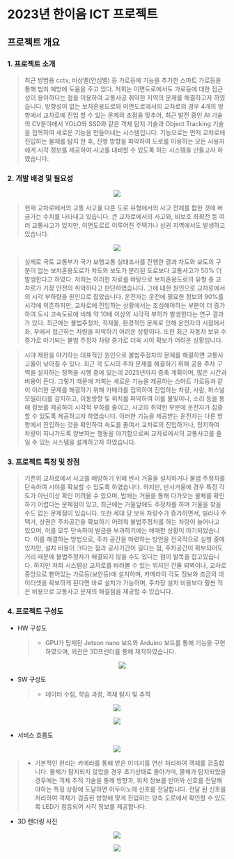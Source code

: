 # 2023년 한이음 ICT 프로젝트
## 프로젝트 개요
###  1. 프로젝트 소개
> 최근 방범용 cctv, 비상벨(안심벨) 등 가로등에 기능을 추가한 스마트 가로등을 통해 범죄 예방에 도움을 주고 있다. 저희는 이면도로에서도 가로등에 대한 접근성이 용이하다는 점을 이용하여 교통사공 취약한 지역의 문제를 해결하고자 하였습니다. 
 방향성이 없는 보차혼용도로와 이면도로에서의 교차로의 경우 4개의 방향에서 교차로에 진입 할 수 있는 문제의 초점을 맞추어, 최근 발전 중인 AI 기술의 CV분야에서 YOLO와 SSD와 같은 객체 탐지 기술과 Object Tracking 기술을 접목하여 새로운 기능을 만들어내는 시스템입니다. 기능으로는 먼저 교차로에 진입하는 물체를 탐지 한 후, 진행 방향을 파악하여 도로를 이용하는 모든 사용자에게 시각 정보를 제공하여 사고를 대비할 수 있도록 하는 시스템을 만들고자 하였습니다.

### 2. 개발 배경 및 필요성

<p align="center">
  <img src="https://private-user-images.githubusercontent.com/101693311/262010836-903ea5f3-6261-4749-a93e-b7c1ddc84f0b.png?jwt=eyJhbGciOiJIUzI1NiIsInR5cCI6IkpXVCJ9.eyJpc3MiOiJnaXRodWIuY29tIiwiYXVkIjoicmF3LmdpdGh1YnVzZXJjb250ZW50LmNvbSIsImtleSI6ImtleTEiLCJleHAiOjE2OTI2MTgzODYsIm5iZiI6MTY5MjYxODA4NiwicGF0aCI6Ii8xMDE2OTMzMTEvMjYyMDEwODM2LTkwM2VhNWYzLTYyNjEtNDc0OS1hOTNlLWI3YzFkZGM4NGYwYi5wbmc_WC1BbXotQWxnb3JpdGhtPUFXUzQtSE1BQy1TSEEyNTYmWC1BbXotQ3JlZGVudGlhbD1BS0lBSVdOSllBWDRDU1ZFSDUzQSUyRjIwMjMwODIxJTJGdXMtZWFzdC0xJTJGczMlMkZhd3M0X3JlcXVlc3QmWC1BbXotRGF0ZT0yMDIzMDgyMVQxMTQxMjZaJlgtQW16LUV4cGlyZXM9MzAwJlgtQW16LVNpZ25hdHVyZT00NGQzZWZkYTE2MzFmNzczNTc3NGVjZGVhODNmNGEwZTFlYjJmMjZhZjZlMzMyNWJmMTE4MTAyMzQ1ZmZmNmIyJlgtQW16LVNpZ25lZEhlYWRlcnM9aG9zdCZhY3Rvcl9pZD0wJmtleV9pZD0wJnJlcG9faWQ9MCJ9.2C1UD3BhVK5tAyRMJ0fXVbHtmd61dOB4JbcSepQvGXU">
</p>

  > 현재 교차로에서의 교통 사고율 다른 도로 유형에서의 사고 전체를 합한 것에 버금가는 수치를 나타내고 있습니다. 큰 교차로에서의 사고와, 비보호 좌회전 등 여러 교통사고가 있지만, 이면도로로 이루어진 주택가나 상권 지역에서도 발생하고 있습니다.

<p align="center">
  <img src="https://private-user-images.githubusercontent.com/101693311/262010863-f037f7b0-ffb0-41a1-9e3f-5528257a9616.png?jwt=eyJhbGciOiJIUzI1NiIsInR5cCI6IkpXVCJ9.eyJpc3MiOiJnaXRodWIuY29tIiwiYXVkIjoicmF3LmdpdGh1YnVzZXJjb250ZW50LmNvbSIsImtleSI6ImtleTEiLCJleHAiOjE2OTI2MTgzODYsIm5iZiI6MTY5MjYxODA4NiwicGF0aCI6Ii8xMDE2OTMzMTEvMjYyMDEwODYzLWYwMzdmN2IwLWZmYjAtNDFhMS05ZTNmLTU1MjgyNTdhOTYxNi5wbmc_WC1BbXotQWxnb3JpdGhtPUFXUzQtSE1BQy1TSEEyNTYmWC1BbXotQ3JlZGVudGlhbD1BS0lBSVdOSllBWDRDU1ZFSDUzQSUyRjIwMjMwODIxJTJGdXMtZWFzdC0xJTJGczMlMkZhd3M0X3JlcXVlc3QmWC1BbXotRGF0ZT0yMDIzMDgyMVQxMTQxMjZaJlgtQW16LUV4cGlyZXM9MzAwJlgtQW16LVNpZ25hdHVyZT1mOTNmNDRiMGUyODE3NmUxM2U1NGJmMTk1MmYwZDUwMWEzNWM3YTVjYWY4M2M0Y2NmMDU1OWU5NTcxMDg4NzM1JlgtQW16LVNpZ25lZEhlYWRlcnM9aG9zdCZhY3Rvcl9pZD0wJmtleV9pZD0wJnJlcG9faWQ9MCJ9.QLP3Z9MgCYmGNwrbzPA0V0F5V_repBeNiVi1sFWcXmA">
</p>

> 실제로 국토 교통부가 국가 보행교통 실태조사를 진행한 결과 차도와 보도의 구분이 없는 보차혼용도로가 차도와 보도가 분리된 도로보다 교통사고가 50% 더 발생한다고 하였다. 저희는 이러한 자료를 바탕으로 보차혼용도로의 유형 중 교차로가 가장 안전의 취약하다고 판단하였습니다.
 그에 대한 원인으로 교차로에서의 시각 부하량을 원인으로 잡았습니다. 운전자는 운전에 필요한 정보의 90%를 시각에 의존하지만, 교차로에 진입하는 상황에서는 조심해야하는 부분이 더 증가하여 도시 고속도로에 비해 약 10배 이상의 시각적 부하가 발생한다는 연구 결과가 있다. 최근에는 불법주정차, 적재물, 환경적인 문제로 인해 운전자의 시점에서 좌, 우에서 접근하는 차량을 파악하기 어려운 상황이다. 또한 최근 자동차 보유 수 증가로 야기되는 불법 주정차 차량 증가로 더욱 시야 확보가 어려운 상황입니다.

> 시야 제한을 야기하는 대표적인 원인으로 불법주정차의 문제를 해결하면 교통사고율이 낮아질 수 있다. 최근 각 도시의 주차 문제를 해결하기 위해 공용 주차 구역을 설치하는 정책을 시행 중에 있는데 2025년까지 증축 계획이며, 많은 시간과 비용이 든다.
 그렇기 때문에 저희는 새로운 기능을 제공하는 스마트 가로등과 같이 이러한 문제를 해결하기 위해 카메라를 접목하여 진입하는 차량, 사람, 퍼스널 모빌리티를 감지하고, 이동방향 및 위치를 파악하여 이를 불빛이나, 소리 등을 통해 정보를 제공하여 시각적 부하를 줄이고, 사고의 취약한 부분에 운전자가 집중할 수 있도록 제공하고자 하였습니다. 이러한 기능을 제공받는 운전자는 다른 방향에서 진입하는 것을 확인하여 속도를 줄여서 교차로의 진입하거나, 정지하여 차량이 지나가도록 양보하는 행동을 야기함으로써 교차로에서의 교통사고를 줄일 수 있는 시스템을 설계하고자 하였습니다.

### 3. 프로젝트 특징 및 장점
> 기존의 교차로에서 사고를 예방하기 위해 반사 거울을 설치하거나 불법 주정차를 단속하여 시야를 확보할 수 있도록 하였습니다. 하지만, 반사거울에 경우 특정 각도가 아닌이상 확인 어려울 수 있으며, 밤에는 거울을 통해 다가오는 물체를 확인하기 어렵다는 문제점이 있고, 최근에는 거울앞에도 주정차를 하며 거울을 찾을 수도 없는 문제점이 있습니다.
 또한 세대 당 보유 차량수가 증가하면서, 빌라나 주택가, 상권은 주차공간을 확보하기 어려워 불법주정차를 하는 차량이 늘어나고 있으며, 이를 모두 단속하여 벌금을 부과하기에는 애매한 상황이 야기되었습니다.
 이를 해결하는 방법으로, 주차 공간을 마련하는 방안을 전국적으로 실행 중에 있지만, 설치 비용이 크다는 점과 공사기간이 길다는 점, 주차공간이 확보되어도 거리 때문에 불법주정차가 해결되지 않을 수도 있다는 점이 발목을 잡고있습니다. 
 하지만 저희 시스템상 교차로를 바라볼 수 있는 위치인 건물 외벽이나, 교차로 중앙으로 뻗어있는 가로등(보안등)에 설치하며, 카메라의 각도 정보와 조금의 데이터셋을 확보하게 된다면 바로 설치가 가능하며, 주차장 설치 비용보다 훨씬 적은 비용으로 교통사고 문제의 해결점을 제공할 수 있습니다.

### 4. 프로젝트 구성도
  * HW 구성도    
    > - GPU가 탑재된 Jetson nano 보드와 Arduino 보드를 통해 기능을 구현하였으며, 외관은 3D프린터를 통해 제작하였습니다.
    <p align="center">
      <img src="https://private-user-images.githubusercontent.com/101693311/262010882-8a1dda16-9779-43a9-88ed-0cfd35107b1d.png?jwt=eyJhbGciOiJIUzI1NiIsInR5cCI6IkpXVCJ9.eyJpc3MiOiJnaXRodWIuY29tIiwiYXVkIjoicmF3LmdpdGh1YnVzZXJjb250ZW50LmNvbSIsImtleSI6ImtleTEiLCJleHAiOjE2OTI2MTgzODYsIm5iZiI6MTY5MjYxODA4NiwicGF0aCI6Ii8xMDE2OTMzMTEvMjYyMDEwODgyLThhMWRkYTE2LTk3NzktNDNhOS04OGVkLTBjZmQzNTEwN2IxZC5wbmc_WC1BbXotQWxnb3JpdGhtPUFXUzQtSE1BQy1TSEEyNTYmWC1BbXotQ3JlZGVudGlhbD1BS0lBSVdOSllBWDRDU1ZFSDUzQSUyRjIwMjMwODIxJTJGdXMtZWFzdC0xJTJGczMlMkZhd3M0X3JlcXVlc3QmWC1BbXotRGF0ZT0yMDIzMDgyMVQxMTQxMjZaJlgtQW16LUV4cGlyZXM9MzAwJlgtQW16LVNpZ25hdHVyZT01MWFhMGNjYmQ0MzFjNTQ2MDllNGE3NDU5ZmI1NzVmYWM0NmVlOGMyOTYzMTJhN2M2M2M4YWYxNTcwNjEwYzAzJlgtQW16LVNpZ25lZEhlYWRlcnM9aG9zdCZhY3Rvcl9pZD0wJmtleV9pZD0wJnJlcG9faWQ9MCJ9.2ZL3pO9hksrbUZSw7ShlE3f7_N05YRzDbyHRNh4JhnE">
    </p>

  * SW 구성도
    > - 데이터 수집, 학습 과정, 객체 탐지 및 추적 
   <p align="center">
     <img src="https://private-user-images.githubusercontent.com/101693311/262014633-2e2758b5-5dd8-4bd8-9765-e73a0f2282d6.png?jwt=eyJhbGciOiJIUzI1NiIsInR5cCI6IkpXVCJ9.eyJpc3MiOiJnaXRodWIuY29tIiwiYXVkIjoicmF3LmdpdGh1YnVzZXJjb250ZW50LmNvbSIsImtleSI6ImtleTEiLCJleHAiOjE2OTI2MTkwMjYsIm5iZiI6MTY5MjYxODcyNiwicGF0aCI6Ii8xMDE2OTMzMTEvMjYyMDE0NjMzLTJlMjc1OGI1LTVkZDgtNGJkOC05NzY1LWU3M2EwZjIyODJkNi5wbmc_WC1BbXotQWxnb3JpdGhtPUFXUzQtSE1BQy1TSEEyNTYmWC1BbXotQ3JlZGVudGlhbD1BS0lBSVdOSllBWDRDU1ZFSDUzQSUyRjIwMjMwODIxJTJGdXMtZWFzdC0xJTJGczMlMkZhd3M0X3JlcXVlc3QmWC1BbXotRGF0ZT0yMDIzMDgyMVQxMTUyMDZaJlgtQW16LUV4cGlyZXM9MzAwJlgtQW16LVNpZ25hdHVyZT01MjYwMjc3NjMyMDA3MGM4NjZiNzRiNTYxOWVjM2Q3NTY2M2JlMDYyNjM1ZjhiNzAzMWJmYTRhMjc0Y2Y0YzQ2JlgtQW16LVNpZ25lZEhlYWRlcnM9aG9zdCZhY3Rvcl9pZD0wJmtleV9pZD0wJnJlcG9faWQ9MCJ9.-vGkOyJM6Ryk2TLCcyzIBIj6a4X4KnIs7gCsf1F1cnk">
   </p>  

<p align="center">
  <img src="https://private-user-images.githubusercontent.com/101693311/262014821-d5e4cc02-d5e0-4496-b2a5-86b3f5268696.PNG?jwt=eyJhbGciOiJIUzI1NiIsInR5cCI6IkpXVCJ9.eyJpc3MiOiJnaXRodWIuY29tIiwiYXVkIjoicmF3LmdpdGh1YnVzZXJjb250ZW50LmNvbSIsImtleSI6ImtleTEiLCJleHAiOjE2OTI2MTkwMzMsIm5iZiI6MTY5MjYxODczMywicGF0aCI6Ii8xMDE2OTMzMTEvMjYyMDE0ODIxLWQ1ZTRjYzAyLWQ1ZTAtNDQ5Ni1iMmE1LTg2YjNmNTI2ODY5Ni5QTkc_WC1BbXotQWxnb3JpdGhtPUFXUzQtSE1BQy1TSEEyNTYmWC1BbXotQ3JlZGVudGlhbD1BS0lBSVdOSllBWDRDU1ZFSDUzQSUyRjIwMjMwODIxJTJGdXMtZWFzdC0xJTJGczMlMkZhd3M0X3JlcXVlc3QmWC1BbXotRGF0ZT0yMDIzMDgyMVQxMTUyMTNaJlgtQW16LUV4cGlyZXM9MzAwJlgtQW16LVNpZ25hdHVyZT01ZDUzMmUzYTMyZDhkYTFkNGE5NGU5MmY0NWZiMTRhNzNlODk3ZGFmOWE0N2RkMTIwNzU2YTY4YmM3MTFlN2UwJlgtQW16LVNpZ25lZEhlYWRlcnM9aG9zdCZhY3Rvcl9pZD0wJmtleV9pZD0wJnJlcG9faWQ9MCJ9.RQKONmADEfLSS9rGQMOAualeqGuMXngc5bF7KCbhycg">
</p>
    
  * 서비스 흐름도
<p align="center">
<img src="https://private-user-images.githubusercontent.com/101693311/262014838-0c7fb924-b542-464a-8a0a-3c3fadd20f17.png?jwt=eyJhbGciOiJIUzI1NiIsInR5cCI6IkpXVCJ9.eyJpc3MiOiJnaXRodWIuY29tIiwiYXVkIjoicmF3LmdpdGh1YnVzZXJjb250ZW50LmNvbSIsImtleSI6ImtleTEiLCJleHAiOjE2OTI2MTkwMzMsIm5iZiI6MTY5MjYxODczMywicGF0aCI6Ii8xMDE2OTMzMTEvMjYyMDE0ODM4LTBjN2ZiOTI0LWI1NDItNDY0YS04YTBhLTNjM2ZhZGQyMGYxNy5wbmc_WC1BbXotQWxnb3JpdGhtPUFXUzQtSE1BQy1TSEEyNTYmWC1BbXotQ3JlZGVudGlhbD1BS0lBSVdOSllBWDRDU1ZFSDUzQSUyRjIwMjMwODIxJTJGdXMtZWFzdC0xJTJGczMlMkZhd3M0X3JlcXVlc3QmWC1BbXotRGF0ZT0yMDIzMDgyMVQxMTUyMTNaJlgtQW16LUV4cGlyZXM9MzAwJlgtQW16LVNpZ25hdHVyZT05MWI0NGNjYzdhMzdlZTZhNDE4NzVmZGQ0MDE3NTE5MTIwZDQxOTFiZWJhMTQyNTIzOWEyZDBhNDE0YjZjMWI5JlgtQW16LVNpZ25lZEhlYWRlcnM9aG9zdCZhY3Rvcl9pZD0wJmtleV9pZD0wJnJlcG9faWQ9MCJ9.Ps9SVKZoG-BPzwKlGqZzcvNEpwqg4HGCA_WAevS4hKM">
</p>

> - 기본적인 원리는 카메라를 통해 받은 이미지를 연산 처리하여 객체를 검출합니다. 물체가 탐지되지 않았을 경우 초기상태로 돌아가며, 물체가 탐지되었을 경우에는 객체 추적 기술을 통해 방향과, 위치 정보를 받아와 신호를 전달해야하는 특정 상황에 도달하면 아두이노에 신호를 전달합니다. 전달 된 신호를 처리하여 객체가 검출된 방향에 맞게 진입하는 양측 도로에서 확인할 수 있도록 LED가 점등되어 시각 정보를 제공합니다.

* 3D 렌더링 사진
<p align="center">
<img src="https://private-user-images.githubusercontent.com/101693311/262016104-4ee7397c-b52d-40c8-9223-3bb2363e4823.jpg?jwt=eyJhbGciOiJIUzI1NiIsInR5cCI6IkpXVCJ9.eyJpc3MiOiJnaXRodWIuY29tIiwiYXVkIjoicmF3LmdpdGh1YnVzZXJjb250ZW50LmNvbSIsImtleSI6ImtleTEiLCJleHAiOjE2OTI2MTkzNjksIm5iZiI6MTY5MjYxOTA2OSwicGF0aCI6Ii8xMDE2OTMzMTEvMjYyMDE2MTA0LTRlZTczOTdjLWI1MmQtNDBjOC05MjIzLTNiYjIzNjNlNDgyMy5qcGc_WC1BbXotQWxnb3JpdGhtPUFXUzQtSE1BQy1TSEEyNTYmWC1BbXotQ3JlZGVudGlhbD1BS0lBSVdOSllBWDRDU1ZFSDUzQSUyRjIwMjMwODIxJTJGdXMtZWFzdC0xJTJGczMlMkZhd3M0X3JlcXVlc3QmWC1BbXotRGF0ZT0yMDIzMDgyMVQxMTU3NDlaJlgtQW16LUV4cGlyZXM9MzAwJlgtQW16LVNpZ25hdHVyZT04MWQwZTM1OTM3NDFkZTE5YzVmZDAwODk4ZjBkMTdlNjhjZmNlN2NiYWYxYjI3MmRiMDIzOGJlYTljMzlhNDVhJlgtQW16LVNpZ25lZEhlYWRlcnM9aG9zdCZhY3Rvcl9pZD0wJmtleV9pZD0wJnJlcG9faWQ9MCJ9.kNYePoptj0TBrQWsTyqpHSWte7o_0zBPxjENCgmwOrM">
</p>

<p align="center">
<img src="https://private-user-images.githubusercontent.com/101693311/262016110-aa2ff0d5-3957-4429-963c-e8adb562c036.jpg?jwt=eyJhbGciOiJIUzI1NiIsInR5cCI6IkpXVCJ9.eyJpc3MiOiJnaXRodWIuY29tIiwiYXVkIjoicmF3LmdpdGh1YnVzZXJjb250ZW50LmNvbSIsImtleSI6ImtleTEiLCJleHAiOjE2OTI2MTkzNzEsIm5iZiI6MTY5MjYxOTA3MSwicGF0aCI6Ii8xMDE2OTMzMTEvMjYyMDE2MTEwLWFhMmZmMGQ1LTM5NTctNDQyOS05NjNjLWU4YWRiNTYyYzAzNi5qcGc_WC1BbXotQWxnb3JpdGhtPUFXUzQtSE1BQy1TSEEyNTYmWC1BbXotQ3JlZGVudGlhbD1BS0lBSVdOSllBWDRDU1ZFSDUzQSUyRjIwMjMwODIxJTJGdXMtZWFzdC0xJTJGczMlMkZhd3M0X3JlcXVlc3QmWC1BbXotRGF0ZT0yMDIzMDgyMVQxMTU3NTFaJlgtQW16LUV4cGlyZXM9MzAwJlgtQW16LVNpZ25hdHVyZT01OTM2Njc0MjE2MGZlMDBiNDljODc1NTE1M2E3ZmZjZmEzYWY2Zjg2ZDhhMDU0YmM2ODM1ZWVlNTgwYTE2Njg5JlgtQW16LVNpZ25lZEhlYWRlcnM9aG9zdCZhY3Rvcl9pZD0wJmtleV9pZD0wJnJlcG9faWQ9MCJ9.5yorOqJReq03JeFEL7gEf2UHGiHAlbT38mNoWjKhzmU">
</p>

